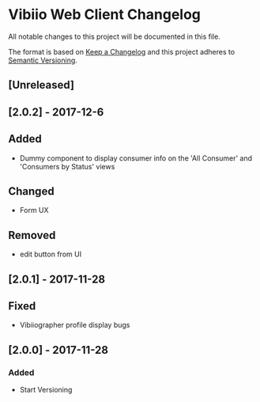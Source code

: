 # Vibiio Web Client Changelog
All notable changes to this project will be documented in this file.

The format is based on [Keep a Changelog](http://keepachangelog.com/en/1.0.0/)
and this project adheres to [Semantic Versioning](http://semver.org/spec/v2.0.0.html).

## [Unreleased]

## [2.0.2] - 2017-12-6
## Added
- Dummy component to display consumer info on the 'All Consumer' and 'Consumers by Status' views

## Changed
- Form UX

## Removed
- edit button from UI

## [2.0.1] - 2017-11-28
## Fixed
- Vibiiographer profile display bugs

## [2.0.0] - 2017-11-28
### Added
- Start Versioning
